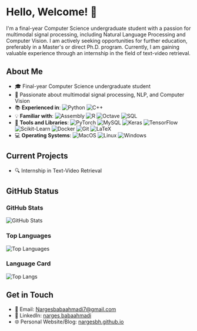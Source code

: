 # Hello, Welcome! 👋

I'm a final-year Computer Science undergraduate student with a passion for multimodal signal processing, including Natural Language Processing and Computer Vision. I am actively seeking opportunities for further education, preferably in a Master's or direct Ph.D. program. Currently, I am gaining valuable experience through an internship in the field of text-video retrieval.

## About Me

- 🎓 Final-year Computer Science undergraduate student
- 🌟 Passionate about multimodal signal processing, NLP, and Computer Vision
- 📚 **Experienced in**:
![Python](https://img.shields.io/badge/Python-3776AB?style=flat-square&logo=python&logoColor=white)
![C++](https://img.shields.io/badge/C++-00599C?style=flat-square&logo=c%2B%2B&logoColor=white)
- 💡 **Familiar with**:
![Assembly](https://img.shields.io/badge/Assembly-6E4C13?style=flat-square&logo=assembly)
   ![R](https://img.shields.io/badge/R-276DC3?style=flat-square&logo=r&logoColor=white)
   ![Octave](https://img.shields.io/badge/Octave-0790C0?style=flat-square&logo=octave)
  ![SQL](https://img.shields.io/badge/SQL-4479A1?style=flat-square&logo=mysql)
- 🧰 **Tools and Libraries**:
   ![PyTorch](https://img.shields.io/badge/PyTorch-FF6F00?style=flat-square&logo=pytorch&logoColor=white)
   ![MySQL](https://img.shields.io/badge/MySQL-4479A1?style=flat-square&logo=mysql&logoColor=white)
  ![Keras](https://img.shields.io/badge/Keras-D00000?style=flat-square&logo=keras&logoColor=white)
   ![TensorFlow](https://img.shields.io/badge/TensorFlow-FF6F00?style=flat-square&logo=tensorflow&logoColor=white)
   ![Scikit-Learn](https://img.shields.io/badge/Scikit--Learn-F7931E?style=flat-square&logo=scikit-learn&logoColor=white)
   ![Docker](https://img.shields.io/badge/Docker-2496ED?style=flat-square&logo=docker&logoColor=white)
   ![Git](https://img.shields.io/badge/Git-F05032?style=flat-square&logo=git&logoColor=white)
   ![LaTeX](https://img.shields.io/badge/LaTeX-008080?style=flat-square&logo=latex&logoColor=white)
- 💻 **Operating Systems**:
   ![MacOS](https://img.shields.io/badge/MacOS-000000?style=flat-square&logo=apple&logoColor=white)
   ![Linux](https://img.shields.io/badge/Linux-FCC624?style=flat-square&logo=linux&logoColor=black)
   ![Windows](https://img.shields.io/badge/Windows-0078D6?style=flat-square&logo=windows&logoColor=white)

## Current Projects

- 🔍 Internship in Text-Video Retrieval

## GitHub Status

### GitHub Stats

![GitHub Stats](https://github-readme-stats.vercel.app/api?username=nargesbh&show_icons=true&theme=transparent)

### Top Languages

![Top Languages](https://github-readme-stats.vercel.app/api/top-langs/?username=nargesbh&layout=compact&theme=transparent)

### Language Card
![Top Langs](https://github-readme-stats.vercel.app/api/top-langs/?username=nargesbh&hide_progress=true)

## Get in Touch

- 📧 Email: [Nargesbabaahmadi7@gmail.com](mailto:Nargesbabaahmadi7@gmail.com)
- 🔗 LinkedIn: [narges babaahmadi](https://www.linkedin.com/in/narges-babaahmadi-598361214/)
- 🌐 Personal Website/Blog: [nargesbh.github.io](https://nargesbh.github.io)
